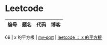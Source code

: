 # Leetcode

编号 | 题名 | 代码 | 博客
 :-: | :-: | :-: | :-: 

 69   |  x 的平方根 | [my-sqrt](https://github.com/ghxuan/leetcode/blob/master/py/my-sqrt.py) | [leetcode ： x 的平方根](/)